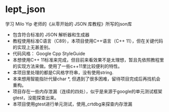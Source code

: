 # lept_json
学习 Milo Yip 老师的《从零开始的 JSON 库教程》所写的json库
- 包含符合标准的 JSON 解析器和生成器
- 教程使用标准C语言（C89），本项目使用C++语言（C++ 11），但在关键代码的实现上无甚差别。
- 代码风格： Google Cpp StyleGuide
- 本想使用C++ 11标准来完成，但目前来看效果不是太理想，暂且先依照教程里的实现方法来做。使用了一些c++11里比较便利的特性。
- 本项目里处理的都是C风格字符串，没有使用string.
- 本来想用智能指针代替char *, 但遇到了很多困难，留待项目完成后再找机会重构。
- 项目存在一些内存泄漏（连续的四处），似乎是来源于google的单元测试框架gtest，没能探查出来。
- 本项目使用gtest进行单元测试，使用_crtdbg来探查内存泄漏
